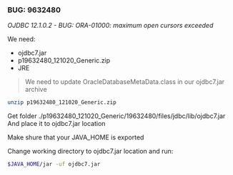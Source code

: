 ### BUG: 9632480

*OJDBC 12.1.0.2 - BUG: ORA-01000: maximum open cursors exceeded*

We need:
* ojdbc7.jar
* p19632480_121020_Generic.zip
* JRE

> We need to update OracleDatabaseMetaData.class in our ojdbc7.jar archive

```bash
unzip p19632480_121020_Generic.zip
```

Get folder ./p19632480_121020_Generic/19632480/files/jdbc/lib/ojdbc7.jar
And place it to ojdbc7.jar location

Make shure that your JAVA_HOME is exported

Change working directory to ojdbc7.jar location and run:
```bash
$JAVA_HOME/jar -uf ojdbc7.jar
```

